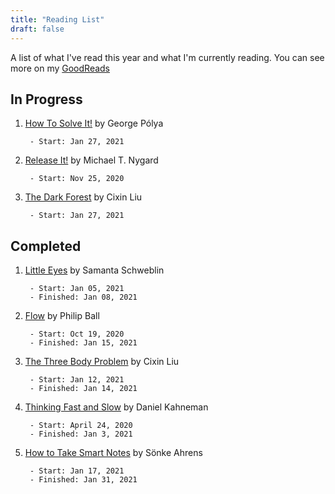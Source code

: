 ```yaml
---
title: "Reading List"
draft: false 
---
```

A list of what I've read this year and what I'm currently reading. You can see more on my [GoodReads](https://www.goodreads.com/user/show/80023096-john-maguire)

## In Progress

1. [How To Solve It!](https://www.goodreads.com/book/show/192221.How_to_Solve_It) by George Pólya

        - Start: Jan 27, 2021

1. [Release It!](https://www.goodreads.com/book/show/1069827.Release_It_) by Michael T. Nygard

        - Start: Nov 25, 2020

1. [The Dark Forest](https://www.goodreads.com/book/show/23168817-the-dark-forest) by Cixin Liu

        - Start: Jan 27, 2021


## Completed

1. [Little Eyes](https://www.goodreads.com/book/show/48635845-little-eyes) by Samanta Schweblin

        - Start: Jan 05, 2021
        - Finished: Jan 08, 2021

1. [Flow](https://www.goodreads.com/book/show/3047952-flow) by Philip Ball

        - Start: Oct 19, 2020
        - Finished: Jan 15, 2021

1. [The Three Body Problem](https://www.goodreads.com/book/show/20518872-the-three-body-problem) by Cixin Liu

        - Start: Jan 12, 2021
        - Finished: Jan 14, 2021

1. [Thinking Fast and Slow](https://www.goodreads.com/book/show/11468377-thinking-fast-and-slow) by Daniel Kahneman

        - Start: April 24, 2020
        - Finished: Jan 3, 2021


1. [How to Take Smart Notes](https://www.goodreads.com/book/show/34507927-how-to-take-smart-notes) by Sönke Ahrens

        - Start: Jan 17, 2021
        - Finished: Jan 31, 2021

